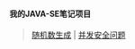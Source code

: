 #### 我的JAVA-SE笔记项目
>  [随机数生成](https://github.com/zhou151/myJavaSeProject/blob/master/myJavaSeProject/src/cn/zhou/Test/MyUtil.java)  |
  [并发安全问题](https://github.com/zhou151/myJavaSeProject/blob/master/myJavaSeProject/src/cn/zhou/Test/LockThread.java)
